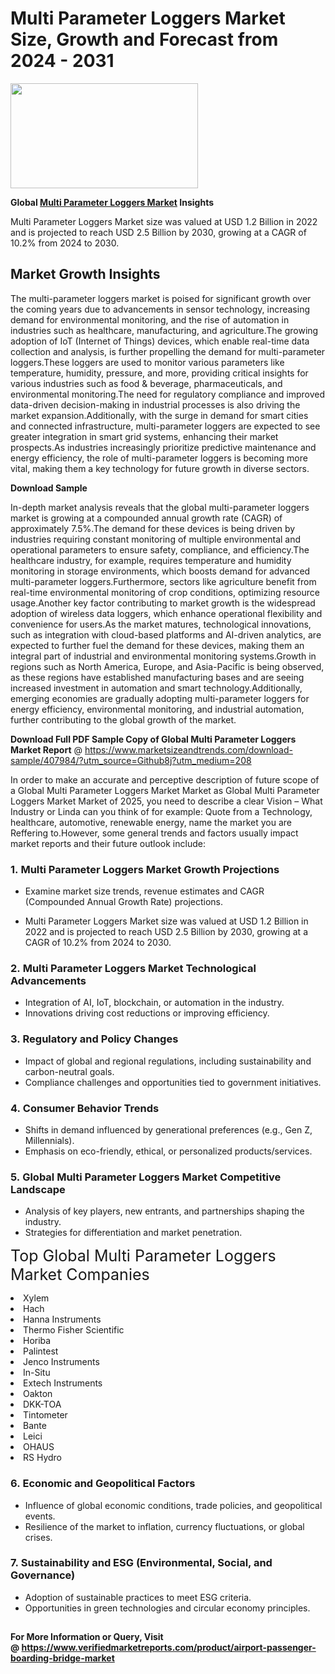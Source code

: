 <H1>Multi Parameter Loggers Market Size, Growth and Forecast from 2024 - 2031</H1><img class="aligncenter size-medium wp-image-584254" src="https://thirdeyenews.in/wp-content/uploads/2024/09/Global-Market-Research-300x168.jpeg" alt="" width="300" height="168" /><p><strong>Global&nbsp;<a href="https://www.marketsizeandtrends.com/download-sample/407984/?utm_source=Github8j?utm_medium=208">Multi Parameter Loggers Market</a> Insights</strong></p><p>Multi Parameter Loggers Market size was valued at USD 1.2 Billion in 2022 and is projected to reach USD 2.5 Billion by 2030, growing at a CAGR of 10.2% from 2024 to 2030.</p><p><h2>Market Growth Insights</h2> <p>The multi-parameter loggers market is poised for significant growth over the coming years due to advancements in sensor technology, increasing demand for environmental monitoring, and the rise of automation in industries such as healthcare, manufacturing, and agriculture.The growing adoption of IoT (Internet of Things) devices, which enable real-time data collection and analysis, is further propelling the demand for multi-parameter loggers.These loggers are used to monitor various parameters like temperature, humidity, pressure, and more, providing critical insights for various industries such as food & beverage, pharmaceuticals, and environmental monitoring.The need for regulatory compliance and improved data-driven decision-making in industrial processes is also driving the market expansion.Additionally, with the surge in demand for smart cities and connected infrastructure, multi-parameter loggers are expected to see greater integration in smart grid systems, enhancing their market prospects.As industries increasingly prioritize predictive maintenance and energy efficiency, the role of multi-parameter loggers is becoming more vital, making them a key technology for future growth in diverse sectors.</p> <p><strong>Download Sample</strong></p> <p>In-depth market analysis reveals that the global multi-parameter loggers market is growing at a compounded annual growth rate (CAGR) of approximately 7.5%.The demand for these devices is being driven by industries requiring constant monitoring of multiple environmental and operational parameters to ensure safety, compliance, and efficiency.The healthcare industry, for example, requires temperature and humidity monitoring in storage environments, which boosts demand for advanced multi-parameter loggers.Furthermore, sectors like agriculture benefit from real-time environmental monitoring of crop conditions, optimizing resource usage.Another key factor contributing to market growth is the widespread adoption of wireless data loggers, which enhance operational flexibility and convenience for users.As the market matures, technological innovations, such as integration with cloud-based platforms and AI-driven analytics, are expected to further fuel the demand for these devices, making them an integral part of industrial and environmental monitoring systems.Growth in regions such as North America, Europe, and Asia-Pacific is being observed, as these regions have established manufacturing bases and are seeing increased investment in automation and smart technology.Additionally, emerging economies are gradually adopting multi-parameter loggers for energy efficiency, environmental monitoring, and industrial automation, further contributing to the global growth of the market.</p> <p><span class=""><strong>Download Full PDF Sample Copy of Global Multi Parameter Loggers Market Report</strong> @ <a href="https://www.marketsizeandtrends.com/download-sample/407984/?utm_source=Github8j?utm_medium=208" target="_blank">https://www.marketsizeandtrends.com/download-sample/407984/?utm_source=Github8j?utm_medium=208</a></span></p><p>In order to make an accurate and perceptive description of future scope of a Global&nbsp;Multi Parameter Loggers Market Market as Global&nbsp;Multi Parameter Loggers Market Market of 2025, you need to describe a clear Vision &ndash; What Industry or Linda can you think of for example: Quote from a Technology, healthcare, automotive, renewable energy, name the market you are Reffering to.However, some general trends and factors usually impact market reports and their future outlook include:</p><h3>1.&nbsp;<strong>Multi Parameter Loggers Market Growth Projections</strong></h3><ul><li>Examine market size trends, revenue estimates and CAGR (Compounded Annual Growth Rate) projections.</li><li><p>Multi Parameter Loggers Market size was valued at USD 1.2 Billion in 2022 and is projected to reach USD 2.5 Billion by 2030, growing at a CAGR of 10.2% from 2024 to 2030.</p></li></ul><h3>2.&nbsp;<strong>Multi Parameter Loggers Market Technological Advancements</strong></h3><ul><li>Integration of AI, IoT, blockchain, or automation in the industry.</li><li>Innovations driving cost reductions or improving efficiency.</li></ul><h3>3.&nbsp;<strong>Regulatory and Policy Changes</strong></h3><ul><li>Impact of global and regional regulations, including sustainability and carbon-neutral goals.</li><li>Compliance challenges and opportunities tied to government initiatives.</li></ul><h3>4.&nbsp;<strong>Consumer Behavior Trends</strong></h3><ul><li>Shifts in demand influenced by generational preferences (e.g., Gen Z, Millennials).</li><li>Emphasis on eco-friendly, ethical, or personalized products/services.</li></ul><h3>5.&nbsp;<strong>Global Multi Parameter Loggers Market Competitive Landscape</strong></h3><ul><li>Analysis of key players, new entrants, and partnerships shaping the industry.</li><li>Strategies for differentiation and market penetration.</li></ul><p data-pm-slice="1 1 []"><span style="color: inherit; font-family: inherit; font-size: 25px;">Top Global Multi Parameter Loggers Market Companies</span></p><div class="" data-test-id=""><p><li>Xylem</li><li> Hach</li><li> Hanna Instruments</li><li> Thermo Fisher Scientific</li><li> Horiba</li><li> Palintest</li><li> Jenco Instruments</li><li> In-Situ</li><li> Extech Instruments</li><li> Oakton</li><li> DKK-TOA</li><li> Tintometer</li><li> Bante</li><li> Leici</li><li> OHAUS</li><li> RS Hydro</li></p></div><h3>6.&nbsp;<strong>Economic and Geopolitical Factors</strong></h3><ul><li>Influence of global economic conditions, trade policies, and geopolitical events.</li><li>Resilience of the market to inflation, currency fluctuations, or global crises.</li></ul><h3>7.&nbsp;<strong>Sustainability and ESG (Environmental, Social, and Governance)</strong></h3><ul><li>Adoption of sustainable practices to meet ESG criteria.</li><li>Opportunities in green technologies and circular economy principles.</li></ul><h2><strong style="font-size: 14px;">For More Information or Query, Visit @&nbsp;</strong><a style="background-color: #ffffff; font-size: 14px;" href="https://www.marketsizeandtrends.com/report/multi-parameter-loggers-market/" target="_blank">https://www.verifiedmarketreports.com/product/airport-passenger-boarding-bridge-market</a></h2>